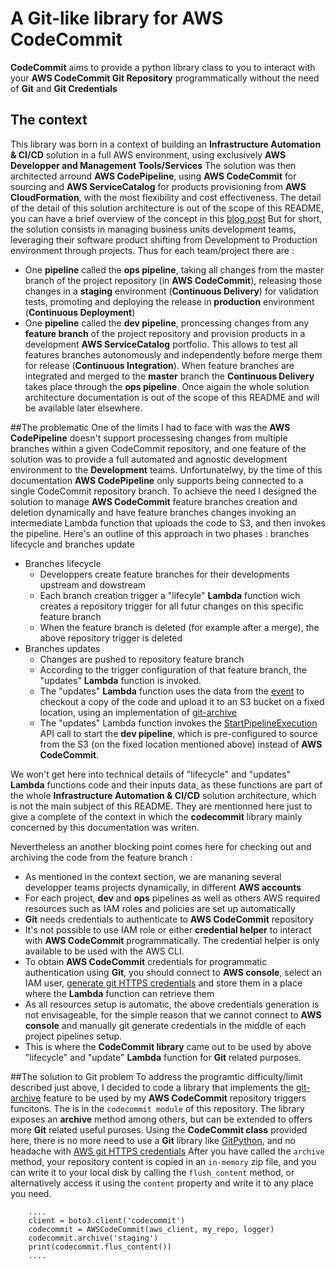 # A Git-like library for AWS CodeCommit

**CodeCommit** aims to provide a python library class to you to interact with your **AWS CodeCommit Git Repository** programmatically without the need of **Git** and **Git Credentials**

## The context
This library was born in a context of building an **Infrastructure Automation & CI/CD** solution in a full AWS environment, using exclusively **AWS Developper and Management Tools/Services**
The solution was then architected  arround **AWS CodePipeline**, using **AWS CodeCommit** for sourcing and **AWS ServiceCatalog** for products provisioning from **AWS CloudFormation**, with the most flexibility and cost effectiveness.
The detail of the detail of this solution architecture is out of the scope of this README, you can have a brief overview of the concept in this [blog post](https://aws.amazon.com/blogs/devops/aws-service-catalog-sync-code/)
But for short, the solution consists in managing business units development teams, leveraging their software product shifting from Development to Production environment through projects. Thus for each team/project there are :
- One **pipeline** called the **ops pipeline**, taking all changes from the master branch  of the project repository (in **AWS CodeCommit**), releasing those changes in a **staging** environment (**Continuous Delivery**) for validation tests, promoting and deploying the release in **production** environment (**Continuous Deployment**)
- One **pipeline** called the **dev pipeline**, proncessing changes from any **feature branch** of the project repository and provision products in a development **AWS ServiceCatalog** portfolio. This allows to test all features branches autonomously and independently before merge them for release (**Continuous Integration**). When feature branches are integrated and merged to the **master** branch the **Continuous Delivery** takes place through the **ops pipeline**.
Once aigain the whole solution architecture documentation is out of the scope of this README and will be available later elsewhere. 

##The problematic
One of the limits I had to face with was the **AWS CodePipeline** doesn't support processesing changes from multiple branches within a given CodeCommit repository, and one feature of the solution was to provide a full automated and agnostic development environment to the **Development** teams.
Unfortunatelwy, by the time of this documentation **AWS CodePipeline** only supports being connected to a single CodeCommit repository branch. To achieve the need I designed the solution to manage **AWS CodeCommit** feature branches creation and deletion dynamically and have feature branches changes invoking an intermediate Lambda function that uploads the code to S3, and then invokes the pipeline. 
Here's an outline of this approach in two phases : branches lifecycle and branches update
- Branches lifecycle
  - Developpers create feature branches for their developments upstream and dowstream
  - Each branch creation trigger a "lifecyle" **Lambda** function wich creates a repository trigger for all futur changes on this specific feature branch
  -  When the feature branch is deleted (for example after a merge), the above repository trigger is deleted
- Branches updates
  - Changes are pushed to repository feature branch
  - According to the trigger configuration of that feature branch, the "updates" **Lambda** function is invoked.
  - The "updates" **Lambda** function uses the data from the [event](https://docs.aws.amazon.com/AmazonCloudWatch/latest/events/EventTypes.html#codecommit_event_type) to checkout a copy of the code and upload it to an S3 bucket on a fixed location, using an implementation of [git-archive](https://git-scm.com/docs/git-archive)
  - The "updates" Lambda function invokes the [StartPipelineExecution](https://docs.aws.amazon.com/codepipeline/latest/APIReference/API_StartPipelineExecution.html) API call  to start the **dev pipeline**, which is pre-configured to source from the S3 (on the fixed location mentioned above) instead of **AWS CodeCommit**.

We won't get here into technical details of "lifecycle" and "updates" **Lambda** functions code and their inputs data, as these functions are part of the whole **Infrastructure Automation & CI/CD** solution architecture, which is not the main subject of this README. They are mentionned here just to give a complete of the context in which the **codecommit** library mainly concerned by this documentation was writen.

Nevertheless an another blocking point comes here for checking out and archiving the code from the feature branch :
- As mentioned in the context section, we are mananing several developper teams projects dynamically, in different **AWS accounts**
- For each project, **dev** and **ops** pipelines as well as others AWS required resources such as IAM roles and policies are set up automatically 
- **Git** needs credentials to authenticate to **AWS CodeCommit** repository
- It's not possible to use IAM role or either **credential helper** to interact with **AWS CodeCommit** programmatically. The credential helper is only available to be used with the AWS CLI.
- To obtain **AWS CodeCommit** credentials for programmatic authentication using **Git**, you should connect to **AWS console**, select an IAM user, [generate git HTTPS credentials]( https://docs.aws.amazon.com/codecommit/latest/userguide/setting-up-gc.html) and store them in a place where the **Lambda** function can retrieve them
- As all resources setup is automatic, the above credentials generation is not envisageable, for the simple reason that we cannot connect to **AWS console** and manually git generate credentials in the middle of each project pipelines setup.
- This is where the **CodeCommit library** came out to be used by above "lifecycle" and "update" **Lambda** function for **Git** related purposes.

##The solution to Git problem
To address the programtic difficulty/limit described just above, I decided to code a library that implements the [git-archive](https://git-scm.com/docs/git-archive) feature to be used by my **AWS CodeCommit** repository triggers funcitons. The is in the `codecommit module` of this repository.
The library exposes an **archive** method among others, but can be extended to offers more **Git** related useful puroses.
Using the **CodeCommit class** provided here, there is no more need to use a **Git** library like [GitPython](https://gitpython.readthedocs.io/en/stable/), and no headache with [AWS git HTTPS credentials]( https://docs.aws.amazon.com/codecommit/latest/userguide/setting-up-gc.html)
After you have called the `archive` method, your repository content is copied in an `in-memory` zip file, and you can write it to your local disk by calling the `flush_content` method, or alternatively access it using the `content` property and write it to any place you need.

```
    ....
    client = boto3.client('codecommit')
    codecommit = AWSCodeCommit(aws_client, my_repo, logger)
    codecommit.archive('staging')
    print(codecommit.flus_content())
    ....
```
